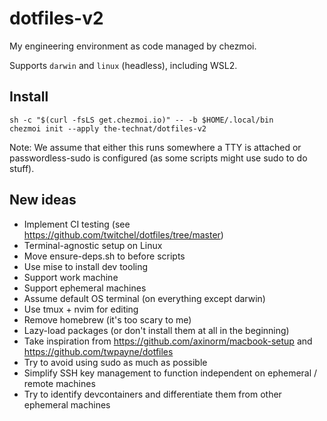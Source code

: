 # dotfiles-v2

My engineering environment as code managed by chezmoi.

Supports `darwin` and `linux` (headless), including WSL2.

## Install

```console
sh -c "$(curl -fsLS get.chezmoi.io)" -- -b $HOME/.local/bin
chezmoi init --apply the-technat/dotfiles-v2
```

Note: We assume that either this runs somewhere a TTY is attached or passwordless-sudo is configured (as some scripts might use sudo to do stuff).

## New ideas
- Implement CI testing (see https://github.com/twitchel/dotfiles/tree/master)
- Terminal-agnostic setup on Linux
- Move ensure-deps.sh to before scripts
- Use mise to install dev tooling
- Support work machine
- Support ephemeral machines
- Assume default OS terminal (on everything except darwin)
- Use tmux + nvim for editing 
- Remove homebrew (it's too scary to me)
- Lazy-load packages (or don't install them at all in the beginning) 
- Take inspiration from https://github.com/axinorm/macbook-setup and https://github.com/twpayne/dotfiles
- Try to avoid using sudo as much as possible
- Simplify SSH key management to function independent on ephemeral / remote machines
- Try to identify devcontainers and differentiate them from other ephemeral machines
